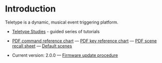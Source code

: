 # Introduction

Teletype is a dynamic, musical event triggering platform.

* [Teletype Studies](https://monome.org/docs/modular/teletype/studies-1) - guided series of tutorials
* [PDF command reference chart](https://monome.org/docs/modular/teletype/TT_commands_card_1.3.pdf)
&mdash; [PDF key reference chart](https://monome.org/docs/modular/teletype/TT_keys_card_1.3.pdf)
&mdash; [PDF scene recall sheet](https://monome.org/docs/modular/teletype/TT_scene_RECALL_sheet.pdf)
&mdash; [Default scenes](http://monome.org/docs/modular/teletype/scenes-1.0/)

* Current version: 2.0.0 
&mdash; [Firmware update procedure](https://monome.org/docs/modular/update/)
